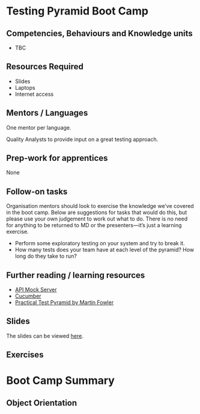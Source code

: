 <!--- ORGANISER THINGS TO CONSIDER 
- Which technical competencies, behaviours and knowledge module topics does the bootcamp cover/meet
- Structuring retros so that they can inform thinking for individual's personal learning records (off the job training record tab in their learning logs)
- Introducing some sort of test or quiz on basic concept learning points from the bootcamp to validate that they have taken stuff in, and provide organisation mentors with results to help them focus follow ups
--->

# Testing Pyramid Boot Camp

## Competencies, Behaviours and Knowledge units

* TBC

## Resources Required

* Slides
* Laptops
* Internet access

## Mentors / Languages
 
One mentor per language.

Quality Analysts to provide input on a great testing approach.

## Prep-work for apprentices

None

## Follow-on tasks

Organisation mentors should look to exercise the knowledge we’ve covered in the boot camp. Below are suggestions for tasks that would do this, but please use your own judgement to work out what to do. There is no need for anything to be returned to MD or the presenters—it’s just a learning exercise.

* Perform some exploratory testing on your system and try to break it.
* How many tests does your team have at each level of the pyramid? How long do they take to run?

## Further reading / learning resources

<!--- For end of boot camp: Signposting for apprentices self study, further learning, online resources, practice etc. --->

* [API Mock Server](https://help.apiary.io/tools/mock-server/)
* [Cucumber](https://docs.cucumber.io/guides/)
* [Practical Test Pyramid by Martin Fowler](https://martinfowler.com/articles/practical-test-pyramid.html)

 
## Slides

The slides can be viewed [here](https://mcr-digital.github.io/apprentice-bootcamp-testing-pyramid/).
<!--- Link to slides used --->

## Exercises

# Boot Camp Summary

## Object Orientation

